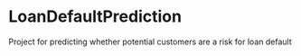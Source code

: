 # LoanDefaultPrediction
Project for predicting whether potential customers are a risk for loan default
